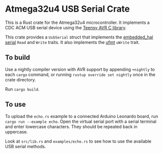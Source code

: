 # Atmega32u4 USB Serial Crate

This is a Rust crate for the Atmega32u4 microcontroller. It implements a CDC ACM USB serial device using the [Teensy AVR C library](https://www.pjrc.com/teensy/usb_serial.html).

This crate provides a `UsbSerial` struct that implements the [embedded_hal serial](https://docs.rs/embedded-hal/0.2.4/embedded_hal/serial/index.html) `Read` and `Write` traits. It also implements the [ufmt](https://docs.rs/ufmt/0.1.0/ufmt/trait.uWrite.html) `uWrite` trait.

## To build

Use a nightly compiler version with AVR support by appending `+nightly` to each `cargo` command, or running `rustup override set nightly` once in the crate directory.

Run `cargo build`.

## To use

To upload the `echo.rs` example to a connected Arduino Leonardo board, run `cargo run --example echo`. Open the virtual serial port with a serial terminal and enter lowercase characters. They should be repeated back in uppercase.

Look at `src/lib.rs` and `examples/echo.rs` to see how to use the available USB serial methods.
